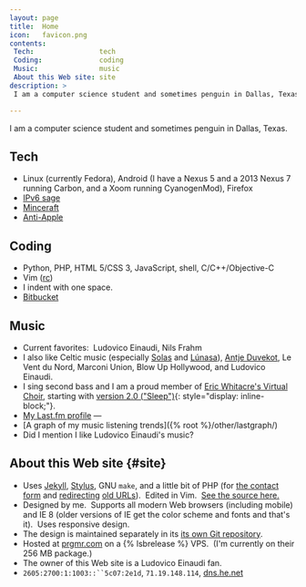 ```yaml
---
layout: page
title:  Home
icon:   favicon.png
contents:
 Tech:                tech
 Coding:              coding
 Music:               music
 About this Web site: site
description: >
 I am a computer science student and sometimes penguin in Dallas, Texas.

---
```


I am a computer science student and sometimes penguin in Dallas, Texas.

## Tech

* Linux (currently Fedora), Android (I have a Nexus 5 and a 2013 Nexus 7
  running Carbon, and a Xoom running CyanogenMod), Firefox
* [IPv6 sage](http://ipv6.he.net/certification/scoresheet.php?pass_name=scottywz)
* [Minceraft](https://craft.bnay.me/)
* [Anti-Apple](https://www.stallman.org/apple.html)

## Coding

* Python, PHP, HTML 5/CSS 3, JavaScript, shell, C/C++/Objective-C
* Vim ([rc](http://s.zeid.me/vimrc))
* I indent with one space.
* [Bitbucket](http://code.s.zeid.me/)

## Music

* Current favorites:  Ludovico Einaudi, Nils Frahm
* I also like Celtic music (especially [Solas][] and [Lúnasa][]), [Antje Duvekot][Antje],
  Le Vent du Nord, Marconi Union, Blow Up Hollywood, and Ludovico Einaudi.
* I sing second bass and I am a proud member of [Eric Whitacre's Virtual Choir][EWVC],
  starting with [version 2.0 ("Sleep")][Sleep]{: style="display: inline-block;"}.
* [My Last.fm profile](https://www.last.fm/user/ScottyWZ)
  <span class="fill-in-last-fm-status hide"> — </span>
* [A graph of my music listening trends]({% root %}/other/lastgraph/)
* Did I mention I like Ludovico Einaudi's music?

[Solas]:     http://www.solasmusic.com/
[Lúnasa]:    http://www.lunasa.ie/
[Antje]:     http://www.antjeduvekot.com/
[EWVC]:      http://ericwhitacre.com/the-virtual-choir
[Sleep]:     https://www.youtube.com/watch?v=6WhWDCw3Mng

## About this Web site {#site}

* Uses [Jekyll](https://github.com/jekyll/jekyll),
  [Stylus](http://learnboost.github.com/stylus/),
  GNU `make`, and a little bit of PHP (for
  [the contact form](http://code.s.zeid.me/site/src/master/contact/) and
  [redirecting](http://code.s.zeid.me/site-design/src/master/static/redirect.php)
  [old URLs](http://code.s.zeid.me/site/src/master/_redirects)).  Edited in Vim. 
  [See the source here.](http://code.s.zeid.me/site/src)
* Designed by me.  Supports all modern Web browsers (including mobile) and
  IE 8 (older versions of IE get the color scheme and fonts and that's it). 
  Uses responsive design.
* The design is maintained separately in its
  [its own Git repository](http://code.s.zeid.me/site-design).
* Hosted at [prgmr.com](http://prgmr.com/) on a {% lsbrelease %} VPS. 
  (I'm currently on their 256 MB package.)
* The owner of this Web site is a Ludovico Einaudi fan.
* `2605:2700:1:1003::``5c07:2e1d`, `71.19.148.114`, [dns.he.net](https://dns.he.net)
